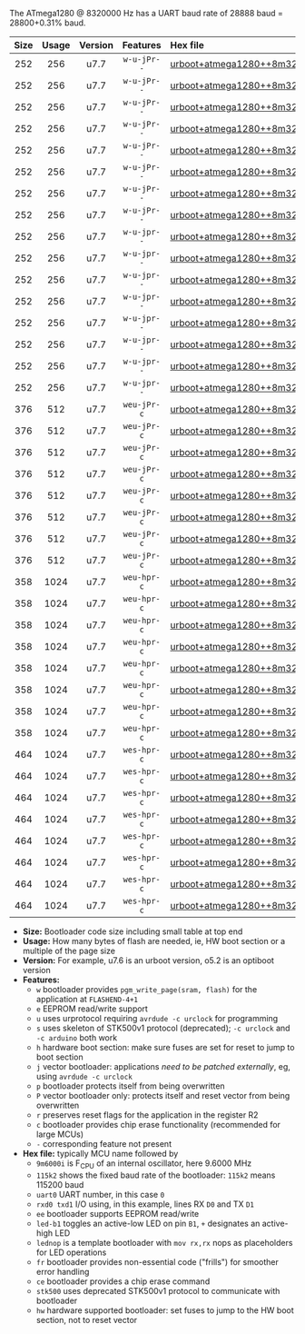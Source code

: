 The ATmega1280 @ 8320000 Hz has a UART baud rate of 28888 baud = 28800+0.31% baud.

|Size|Usage|Version|Features|Hex file|
|:-:|:-:|:-:|:-:|:--|
|252|256|u7.7|`w-u-jPr--`|[urboot+atmega1280++8m3200i+++28k8_uart0_rxe0_txe1_led+b7.hex](https://raw.githubusercontent.com/stefanrueger/urboot.hex/main/mcus/atmega1280/internal_oscillator/fint++8m3200_Hz/br+++28k8_bps/urboot+atmega1280++8m3200i+++28k8_uart0_rxe0_txe1_led+b7.hex)|
|252|256|u7.7|`w-u-jPr--`|[urboot+atmega1280++8m3200i+++28k8_uart0_rxe0_txe1_lednop.hex](https://raw.githubusercontent.com/stefanrueger/urboot.hex/main/mcus/atmega1280/internal_oscillator/fint++8m3200_Hz/br+++28k8_bps/urboot+atmega1280++8m3200i+++28k8_uart0_rxe0_txe1_lednop.hex)|
|252|256|u7.7|`w-u-jPr--`|[urboot+atmega1280++8m3200i+++28k8_uart1_rxd2_txd3_led+b7.hex](https://raw.githubusercontent.com/stefanrueger/urboot.hex/main/mcus/atmega1280/internal_oscillator/fint++8m3200_Hz/br+++28k8_bps/urboot+atmega1280++8m3200i+++28k8_uart1_rxd2_txd3_led+b7.hex)|
|252|256|u7.7|`w-u-jPr--`|[urboot+atmega1280++8m3200i+++28k8_uart1_rxd2_txd3_lednop.hex](https://raw.githubusercontent.com/stefanrueger/urboot.hex/main/mcus/atmega1280/internal_oscillator/fint++8m3200_Hz/br+++28k8_bps/urboot+atmega1280++8m3200i+++28k8_uart1_rxd2_txd3_lednop.hex)|
|252|256|u7.7|`w-u-jPr--`|[urboot+atmega1280++8m3200i+++28k8_uart2_rxh0_txh1_led+b7.hex](https://raw.githubusercontent.com/stefanrueger/urboot.hex/main/mcus/atmega1280/internal_oscillator/fint++8m3200_Hz/br+++28k8_bps/urboot+atmega1280++8m3200i+++28k8_uart2_rxh0_txh1_led+b7.hex)|
|252|256|u7.7|`w-u-jPr--`|[urboot+atmega1280++8m3200i+++28k8_uart2_rxh0_txh1_lednop.hex](https://raw.githubusercontent.com/stefanrueger/urboot.hex/main/mcus/atmega1280/internal_oscillator/fint++8m3200_Hz/br+++28k8_bps/urboot+atmega1280++8m3200i+++28k8_uart2_rxh0_txh1_lednop.hex)|
|252|256|u7.7|`w-u-jPr--`|[urboot+atmega1280++8m3200i+++28k8_uart3_rxj0_txj1_led+b7.hex](https://raw.githubusercontent.com/stefanrueger/urboot.hex/main/mcus/atmega1280/internal_oscillator/fint++8m3200_Hz/br+++28k8_bps/urboot+atmega1280++8m3200i+++28k8_uart3_rxj0_txj1_led+b7.hex)|
|252|256|u7.7|`w-u-jPr--`|[urboot+atmega1280++8m3200i+++28k8_uart3_rxj0_txj1_lednop.hex](https://raw.githubusercontent.com/stefanrueger/urboot.hex/main/mcus/atmega1280/internal_oscillator/fint++8m3200_Hz/br+++28k8_bps/urboot+atmega1280++8m3200i+++28k8_uart3_rxj0_txj1_lednop.hex)|
|252|256|u7.7|`w-u-jpr--`|[urboot+atmega1280++8m3200i+++28k8_uart0_rxe0_txe1_led+b7_fr.hex](https://raw.githubusercontent.com/stefanrueger/urboot.hex/main/mcus/atmega1280/internal_oscillator/fint++8m3200_Hz/br+++28k8_bps/urboot+atmega1280++8m3200i+++28k8_uart0_rxe0_txe1_led+b7_fr.hex)|
|252|256|u7.7|`w-u-jpr--`|[urboot+atmega1280++8m3200i+++28k8_uart0_rxe0_txe1_lednop_fr.hex](https://raw.githubusercontent.com/stefanrueger/urboot.hex/main/mcus/atmega1280/internal_oscillator/fint++8m3200_Hz/br+++28k8_bps/urboot+atmega1280++8m3200i+++28k8_uart0_rxe0_txe1_lednop_fr.hex)|
|252|256|u7.7|`w-u-jpr--`|[urboot+atmega1280++8m3200i+++28k8_uart1_rxd2_txd3_led+b7_fr.hex](https://raw.githubusercontent.com/stefanrueger/urboot.hex/main/mcus/atmega1280/internal_oscillator/fint++8m3200_Hz/br+++28k8_bps/urboot+atmega1280++8m3200i+++28k8_uart1_rxd2_txd3_led+b7_fr.hex)|
|252|256|u7.7|`w-u-jpr--`|[urboot+atmega1280++8m3200i+++28k8_uart1_rxd2_txd3_lednop_fr.hex](https://raw.githubusercontent.com/stefanrueger/urboot.hex/main/mcus/atmega1280/internal_oscillator/fint++8m3200_Hz/br+++28k8_bps/urboot+atmega1280++8m3200i+++28k8_uart1_rxd2_txd3_lednop_fr.hex)|
|252|256|u7.7|`w-u-jpr--`|[urboot+atmega1280++8m3200i+++28k8_uart2_rxh0_txh1_led+b7_fr.hex](https://raw.githubusercontent.com/stefanrueger/urboot.hex/main/mcus/atmega1280/internal_oscillator/fint++8m3200_Hz/br+++28k8_bps/urboot+atmega1280++8m3200i+++28k8_uart2_rxh0_txh1_led+b7_fr.hex)|
|252|256|u7.7|`w-u-jpr--`|[urboot+atmega1280++8m3200i+++28k8_uart2_rxh0_txh1_lednop_fr.hex](https://raw.githubusercontent.com/stefanrueger/urboot.hex/main/mcus/atmega1280/internal_oscillator/fint++8m3200_Hz/br+++28k8_bps/urboot+atmega1280++8m3200i+++28k8_uart2_rxh0_txh1_lednop_fr.hex)|
|252|256|u7.7|`w-u-jpr--`|[urboot+atmega1280++8m3200i+++28k8_uart3_rxj0_txj1_led+b7_fr.hex](https://raw.githubusercontent.com/stefanrueger/urboot.hex/main/mcus/atmega1280/internal_oscillator/fint++8m3200_Hz/br+++28k8_bps/urboot+atmega1280++8m3200i+++28k8_uart3_rxj0_txj1_led+b7_fr.hex)|
|252|256|u7.7|`w-u-jpr--`|[urboot+atmega1280++8m3200i+++28k8_uart3_rxj0_txj1_lednop_fr.hex](https://raw.githubusercontent.com/stefanrueger/urboot.hex/main/mcus/atmega1280/internal_oscillator/fint++8m3200_Hz/br+++28k8_bps/urboot+atmega1280++8m3200i+++28k8_uart3_rxj0_txj1_lednop_fr.hex)|
|376|512|u7.7|`weu-jPr-c`|[urboot+atmega1280++8m3200i+++28k8_uart0_rxe0_txe1_ee_led+b7_fr_ce.hex](https://raw.githubusercontent.com/stefanrueger/urboot.hex/main/mcus/atmega1280/internal_oscillator/fint++8m3200_Hz/br+++28k8_bps/urboot+atmega1280++8m3200i+++28k8_uart0_rxe0_txe1_ee_led+b7_fr_ce.hex)|
|376|512|u7.7|`weu-jPr-c`|[urboot+atmega1280++8m3200i+++28k8_uart0_rxe0_txe1_ee_lednop_fr_ce.hex](https://raw.githubusercontent.com/stefanrueger/urboot.hex/main/mcus/atmega1280/internal_oscillator/fint++8m3200_Hz/br+++28k8_bps/urboot+atmega1280++8m3200i+++28k8_uart0_rxe0_txe1_ee_lednop_fr_ce.hex)|
|376|512|u7.7|`weu-jPr-c`|[urboot+atmega1280++8m3200i+++28k8_uart1_rxd2_txd3_ee_led+b7_fr_ce.hex](https://raw.githubusercontent.com/stefanrueger/urboot.hex/main/mcus/atmega1280/internal_oscillator/fint++8m3200_Hz/br+++28k8_bps/urboot+atmega1280++8m3200i+++28k8_uart1_rxd2_txd3_ee_led+b7_fr_ce.hex)|
|376|512|u7.7|`weu-jPr-c`|[urboot+atmega1280++8m3200i+++28k8_uart1_rxd2_txd3_ee_lednop_fr_ce.hex](https://raw.githubusercontent.com/stefanrueger/urboot.hex/main/mcus/atmega1280/internal_oscillator/fint++8m3200_Hz/br+++28k8_bps/urboot+atmega1280++8m3200i+++28k8_uart1_rxd2_txd3_ee_lednop_fr_ce.hex)|
|376|512|u7.7|`weu-jPr-c`|[urboot+atmega1280++8m3200i+++28k8_uart2_rxh0_txh1_ee_led+b7_fr_ce.hex](https://raw.githubusercontent.com/stefanrueger/urboot.hex/main/mcus/atmega1280/internal_oscillator/fint++8m3200_Hz/br+++28k8_bps/urboot+atmega1280++8m3200i+++28k8_uart2_rxh0_txh1_ee_led+b7_fr_ce.hex)|
|376|512|u7.7|`weu-jPr-c`|[urboot+atmega1280++8m3200i+++28k8_uart2_rxh0_txh1_ee_lednop_fr_ce.hex](https://raw.githubusercontent.com/stefanrueger/urboot.hex/main/mcus/atmega1280/internal_oscillator/fint++8m3200_Hz/br+++28k8_bps/urboot+atmega1280++8m3200i+++28k8_uart2_rxh0_txh1_ee_lednop_fr_ce.hex)|
|376|512|u7.7|`weu-jPr-c`|[urboot+atmega1280++8m3200i+++28k8_uart3_rxj0_txj1_ee_led+b7_fr_ce.hex](https://raw.githubusercontent.com/stefanrueger/urboot.hex/main/mcus/atmega1280/internal_oscillator/fint++8m3200_Hz/br+++28k8_bps/urboot+atmega1280++8m3200i+++28k8_uart3_rxj0_txj1_ee_led+b7_fr_ce.hex)|
|376|512|u7.7|`weu-jPr-c`|[urboot+atmega1280++8m3200i+++28k8_uart3_rxj0_txj1_ee_lednop_fr_ce.hex](https://raw.githubusercontent.com/stefanrueger/urboot.hex/main/mcus/atmega1280/internal_oscillator/fint++8m3200_Hz/br+++28k8_bps/urboot+atmega1280++8m3200i+++28k8_uart3_rxj0_txj1_ee_lednop_fr_ce.hex)|
|358|1024|u7.7|`weu-hpr-c`|[urboot+atmega1280++8m3200i+++28k8_uart0_rxe0_txe1_ee_led+b7_fr_ce_hw.hex](https://raw.githubusercontent.com/stefanrueger/urboot.hex/main/mcus/atmega1280/internal_oscillator/fint++8m3200_Hz/br+++28k8_bps/urboot+atmega1280++8m3200i+++28k8_uart0_rxe0_txe1_ee_led+b7_fr_ce_hw.hex)|
|358|1024|u7.7|`weu-hpr-c`|[urboot+atmega1280++8m3200i+++28k8_uart0_rxe0_txe1_ee_lednop_fr_ce_hw.hex](https://raw.githubusercontent.com/stefanrueger/urboot.hex/main/mcus/atmega1280/internal_oscillator/fint++8m3200_Hz/br+++28k8_bps/urboot+atmega1280++8m3200i+++28k8_uart0_rxe0_txe1_ee_lednop_fr_ce_hw.hex)|
|358|1024|u7.7|`weu-hpr-c`|[urboot+atmega1280++8m3200i+++28k8_uart1_rxd2_txd3_ee_led+b7_fr_ce_hw.hex](https://raw.githubusercontent.com/stefanrueger/urboot.hex/main/mcus/atmega1280/internal_oscillator/fint++8m3200_Hz/br+++28k8_bps/urboot+atmega1280++8m3200i+++28k8_uart1_rxd2_txd3_ee_led+b7_fr_ce_hw.hex)|
|358|1024|u7.7|`weu-hpr-c`|[urboot+atmega1280++8m3200i+++28k8_uart1_rxd2_txd3_ee_lednop_fr_ce_hw.hex](https://raw.githubusercontent.com/stefanrueger/urboot.hex/main/mcus/atmega1280/internal_oscillator/fint++8m3200_Hz/br+++28k8_bps/urboot+atmega1280++8m3200i+++28k8_uart1_rxd2_txd3_ee_lednop_fr_ce_hw.hex)|
|358|1024|u7.7|`weu-hpr-c`|[urboot+atmega1280++8m3200i+++28k8_uart2_rxh0_txh1_ee_led+b7_fr_ce_hw.hex](https://raw.githubusercontent.com/stefanrueger/urboot.hex/main/mcus/atmega1280/internal_oscillator/fint++8m3200_Hz/br+++28k8_bps/urboot+atmega1280++8m3200i+++28k8_uart2_rxh0_txh1_ee_led+b7_fr_ce_hw.hex)|
|358|1024|u7.7|`weu-hpr-c`|[urboot+atmega1280++8m3200i+++28k8_uart2_rxh0_txh1_ee_lednop_fr_ce_hw.hex](https://raw.githubusercontent.com/stefanrueger/urboot.hex/main/mcus/atmega1280/internal_oscillator/fint++8m3200_Hz/br+++28k8_bps/urboot+atmega1280++8m3200i+++28k8_uart2_rxh0_txh1_ee_lednop_fr_ce_hw.hex)|
|358|1024|u7.7|`weu-hpr-c`|[urboot+atmega1280++8m3200i+++28k8_uart3_rxj0_txj1_ee_led+b7_fr_ce_hw.hex](https://raw.githubusercontent.com/stefanrueger/urboot.hex/main/mcus/atmega1280/internal_oscillator/fint++8m3200_Hz/br+++28k8_bps/urboot+atmega1280++8m3200i+++28k8_uart3_rxj0_txj1_ee_led+b7_fr_ce_hw.hex)|
|358|1024|u7.7|`weu-hpr-c`|[urboot+atmega1280++8m3200i+++28k8_uart3_rxj0_txj1_ee_lednop_fr_ce_hw.hex](https://raw.githubusercontent.com/stefanrueger/urboot.hex/main/mcus/atmega1280/internal_oscillator/fint++8m3200_Hz/br+++28k8_bps/urboot+atmega1280++8m3200i+++28k8_uart3_rxj0_txj1_ee_lednop_fr_ce_hw.hex)|
|464|1024|u7.7|`wes-hpr-c`|[urboot+atmega1280++8m3200i+++28k8_uart0_rxe0_txe1_ee_led+b7_fr_ce_stk500_hw.hex](https://raw.githubusercontent.com/stefanrueger/urboot.hex/main/mcus/atmega1280/internal_oscillator/fint++8m3200_Hz/br+++28k8_bps/urboot+atmega1280++8m3200i+++28k8_uart0_rxe0_txe1_ee_led+b7_fr_ce_stk500_hw.hex)|
|464|1024|u7.7|`wes-hpr-c`|[urboot+atmega1280++8m3200i+++28k8_uart0_rxe0_txe1_ee_lednop_fr_ce_stk500_hw.hex](https://raw.githubusercontent.com/stefanrueger/urboot.hex/main/mcus/atmega1280/internal_oscillator/fint++8m3200_Hz/br+++28k8_bps/urboot+atmega1280++8m3200i+++28k8_uart0_rxe0_txe1_ee_lednop_fr_ce_stk500_hw.hex)|
|464|1024|u7.7|`wes-hpr-c`|[urboot+atmega1280++8m3200i+++28k8_uart1_rxd2_txd3_ee_led+b7_fr_ce_stk500_hw.hex](https://raw.githubusercontent.com/stefanrueger/urboot.hex/main/mcus/atmega1280/internal_oscillator/fint++8m3200_Hz/br+++28k8_bps/urboot+atmega1280++8m3200i+++28k8_uart1_rxd2_txd3_ee_led+b7_fr_ce_stk500_hw.hex)|
|464|1024|u7.7|`wes-hpr-c`|[urboot+atmega1280++8m3200i+++28k8_uart1_rxd2_txd3_ee_lednop_fr_ce_stk500_hw.hex](https://raw.githubusercontent.com/stefanrueger/urboot.hex/main/mcus/atmega1280/internal_oscillator/fint++8m3200_Hz/br+++28k8_bps/urboot+atmega1280++8m3200i+++28k8_uart1_rxd2_txd3_ee_lednop_fr_ce_stk500_hw.hex)|
|464|1024|u7.7|`wes-hpr-c`|[urboot+atmega1280++8m3200i+++28k8_uart2_rxh0_txh1_ee_led+b7_fr_ce_stk500_hw.hex](https://raw.githubusercontent.com/stefanrueger/urboot.hex/main/mcus/atmega1280/internal_oscillator/fint++8m3200_Hz/br+++28k8_bps/urboot+atmega1280++8m3200i+++28k8_uart2_rxh0_txh1_ee_led+b7_fr_ce_stk500_hw.hex)|
|464|1024|u7.7|`wes-hpr-c`|[urboot+atmega1280++8m3200i+++28k8_uart2_rxh0_txh1_ee_lednop_fr_ce_stk500_hw.hex](https://raw.githubusercontent.com/stefanrueger/urboot.hex/main/mcus/atmega1280/internal_oscillator/fint++8m3200_Hz/br+++28k8_bps/urboot+atmega1280++8m3200i+++28k8_uart2_rxh0_txh1_ee_lednop_fr_ce_stk500_hw.hex)|
|464|1024|u7.7|`wes-hpr-c`|[urboot+atmega1280++8m3200i+++28k8_uart3_rxj0_txj1_ee_led+b7_fr_ce_stk500_hw.hex](https://raw.githubusercontent.com/stefanrueger/urboot.hex/main/mcus/atmega1280/internal_oscillator/fint++8m3200_Hz/br+++28k8_bps/urboot+atmega1280++8m3200i+++28k8_uart3_rxj0_txj1_ee_led+b7_fr_ce_stk500_hw.hex)|
|464|1024|u7.7|`wes-hpr-c`|[urboot+atmega1280++8m3200i+++28k8_uart3_rxj0_txj1_ee_lednop_fr_ce_stk500_hw.hex](https://raw.githubusercontent.com/stefanrueger/urboot.hex/main/mcus/atmega1280/internal_oscillator/fint++8m3200_Hz/br+++28k8_bps/urboot+atmega1280++8m3200i+++28k8_uart3_rxj0_txj1_ee_lednop_fr_ce_stk500_hw.hex)|

- **Size:** Bootloader code size including small table at top end
- **Usage:** How many bytes of flash are needed, ie, HW boot section or a multiple of the page size
- **Version:** For example, u7.6 is an urboot version, o5.2 is an optiboot version
- **Features:**
  + `w` bootloader provides `pgm_write_page(sram, flash)` for the application at `FLASHEND-4+1`
  + `e` EEPROM read/write support
  + `u` uses urprotocol requiring `avrdude -c urclock` for programming
  + `s` uses skeleton of STK500v1 protocol (deprecated); `-c urclock` and `-c arduino` both work
  + `h` hardware boot section: make sure fuses are set for reset to jump to boot section
  + `j` vector bootloader: applications *need to be patched externally*, eg, using `avrdude -c urclock`
  + `p` bootloader protects itself from being overwritten
  + `P` vector bootloader only: protects itself and reset vector from being overwritten
  + `r` preserves reset flags for the application in the register R2
  + `c` bootloader provides chip erase functionality (recommended for large MCUs)
  + `-` corresponding feature not present
- **Hex file:** typically MCU name followed by
  + `9m6000i` is F<sub>CPU</sub> of an internal oscillator, here 9.6000 MHz
  + `115k2` shows the fixed baud rate of the bootloader: `115k2` means 115200 baud
  + `uart0` UART number, in this case `0`
  + `rxd0 txd1` I/O using, in this example, lines RX `D0` and TX `D1`
  + `ee` bootloader supports EEPROM read/write
  + `led-b1` toggles an active-low LED on pin `B1`, `+` designates an active-high LED
  + `lednop` is a template bootloader with `mov rx,rx` nops as placeholders for LED operations
  + `fr` bootloader provides non-essential code ("frills") for smoother error handling
  + `ce` bootloader provides a chip erase command
  + `stk500` uses deprecated STK500v1 protocol to communicate with bootloader
  + `hw` hardware supported bootloader: set fuses to jump to the HW boot section, not to reset vector
